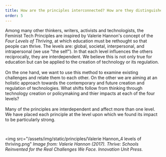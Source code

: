 ```yaml
---
title: How are the principles interconnected? How are they distinguished?
order: 5
---
```

Among many other thinkers, writers, activists and technologists, the Feminist Tech Principles are inspired by Valerie Hannon's concept of the _Four Levels of Thriving_, at which education must be rethought so that people can thrive. The levels are: global, societal, interpersonal, and intrapersonal (we use "the self"). In that each level influences the others reciprocally, they are interdependent. We believe this is not only true for education but can be applied to the creation of technology or its regulation. <br>
<br>
On the one hand, we want to use this method to examine existing challenges and relate them to each other. On the other we are aiming at an holistic approach towards the contemporary and future creation and regulation of technologies. What shifts follow from thinking through technology creation or policymaking and thier impacts at each of the four levels? <br>
<br>
Many of the principles are interdependent and affect more than one level. We have placed each principle at the level upon which we found its impact to be particularly strong. <br>

<br>

<img src="/assets/img/static/principles/Valerie Hannon_4 levels of thriving.png"
_Image from: Valerie Hannon (2017). Thrive: Schools Reinvented for the Real Challenges We Face. Innovation Unit Press._




